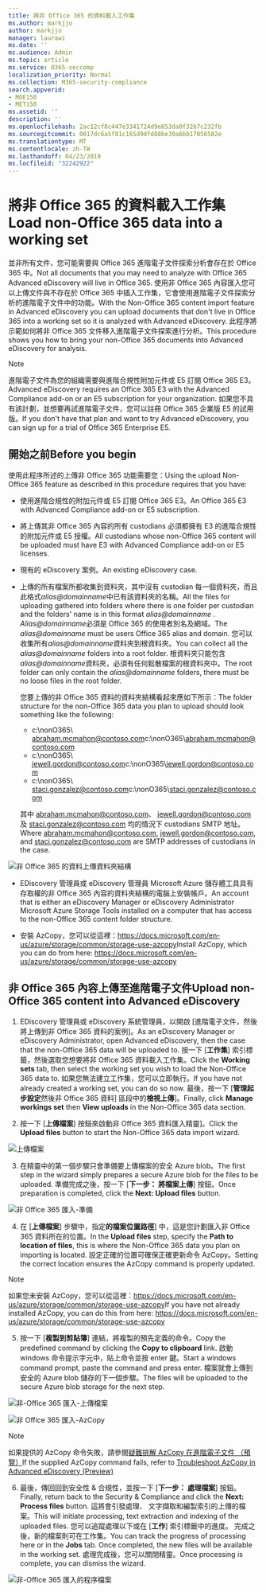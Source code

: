 ```yaml
---
title: 將非 Office 365 的資料載入工作集
ms.author: markjjo
author: markjjo
manager: laurawi
ms.date: ''
ms.audience: Admin
ms.topic: article
ms.service: O365-seccomp
localization_priority: Normal
ms.collection: M365-security-compliance
search.appverid:
- MOE150
- MET150
ms.assetid: ''
description: ''
ms.openlocfilehash: 2ac12cf8c447e3341724d9e853da0f32b7c232fb
ms.sourcegitcommit: 0017dc6a5f81c165d9dfd88be39a6bb17856582e
ms.translationtype: MT
ms.contentlocale: zh-TW
ms.lasthandoff: 04/23/2019
ms.locfileid: "32242922"
---
```

# <a name="load-non-office-365-data-into-a-working-set"></a><span data-ttu-id="a282b-102">將非 Office 365 的資料載入工作集</span><span class="sxs-lookup"><span data-stu-id="a282b-102">Load non-Office 365 data into a working set</span></span>

<span data-ttu-id="a282b-103">並非所有文件，您可能需要與 Office 365 進階電子文件探索分析會存在於 Office 365 中。</span><span class="sxs-lookup"><span data-stu-id="a282b-103">Not all documents that you may need to analyze with Office 365 Advanced eDiscovery will live in Office 365.</span></span> <span data-ttu-id="a282b-104">使用非 Office 365 內容匯入您可以上傳文件與不存在於 Office 365 中插入工作集，它會使用進階電子文件探索分析的進階電子文件中的功能。</span><span class="sxs-lookup"><span data-stu-id="a282b-104">With the Non-Office 365 content import feature in Advanced eDiscovery you can upload documents that don't live in Office 365 into a working set so it is analyzed with Advanced eDiscovery.</span></span> <span data-ttu-id="a282b-105">此程序將示範如何將非 Office 365 文件移入進階電子文件探索進行分析。</span><span class="sxs-lookup"><span data-stu-id="a282b-105">This procedure shows you how to bring your non-Office 365 documents into Advanced eDiscovery for analysis.</span></span>

>[!Note]
><span data-ttu-id="a282b-106">進階電子文件為您的組織需要與進階合規性附加元件或 E5 訂閱 Office 365 E3。</span><span class="sxs-lookup"><span data-stu-id="a282b-106">Advanced eDiscovery requires an Office 365 E3 with the Advanced Compliance add-on or an E5 subscription for your organization.</span></span> <span data-ttu-id="a282b-107">如果您不具有該計劃，並想要再試進階電子文件，您可以註冊 Office 365 企業版 E5 的試用版。</span><span class="sxs-lookup"><span data-stu-id="a282b-107">If you don't have that plan and want to try Advanced eDiscovery, you can sign up for a trial of Office 365 Enterprise E5.</span></span>

## <a name="before-you-begin"></a><span data-ttu-id="a282b-108">開始之前</span><span class="sxs-lookup"><span data-stu-id="a282b-108">Before you begin</span></span>
<span data-ttu-id="a282b-109">使用此程序所述的上傳非 Office 365 功能需要您：</span><span class="sxs-lookup"><span data-stu-id="a282b-109">Using the upload Non-Office 365 feature as described in this procedure requires that you have:</span></span>

- <span data-ttu-id="a282b-110">使用進階合規性的附加元件或 E5 訂閱 Office 365 E3。</span><span class="sxs-lookup"><span data-stu-id="a282b-110">An Office 365 E3 with Advanced Compliance add-on or E5 subscription.</span></span>

- <span data-ttu-id="a282b-111">將上傳其非 Office 365 內容的所有 custodians 必須都擁有 E3 的進階合規性的附加元件或 E5 授權。</span><span class="sxs-lookup"><span data-stu-id="a282b-111">All custodians whose non-Office 365 content will be uploaded must have E3 with Advanced Compliance add-on or E5 licenses.</span></span>

- <span data-ttu-id="a282b-112">現有的 eDiscovery 案例。</span><span class="sxs-lookup"><span data-stu-id="a282b-112">An existing eDiscovery case.</span></span>

- <span data-ttu-id="a282b-113">上傳的所有檔案所都收集到資料夾，其中沒有 custodian 每一個資料夾，而且此格式*alias@domainname*中已有該資料夾的名稱。</span><span class="sxs-lookup"><span data-stu-id="a282b-113">All the files for uploading gathered into folders where there is one folder per custodian and the folders' name is in this format *alias@domainname* .</span></span> <span data-ttu-id="a282b-114">*Alias@domainname*必須是 Office 365 的使用者別名及網域。</span><span class="sxs-lookup"><span data-stu-id="a282b-114">The *alias@domainname* must be users Office 365 alias and domain.</span></span> <span data-ttu-id="a282b-115">您可以收集所有*alias@domainname*資料夾到根資料夾。</span><span class="sxs-lookup"><span data-stu-id="a282b-115">You can collect all the *alias@domainname* folders into a root folder.</span></span> <span data-ttu-id="a282b-116">根資料夾只能包含*alias@domainname*資料夾，必須有任何鬆散檔案的根資料夾中。</span><span class="sxs-lookup"><span data-stu-id="a282b-116">The root folder can only contain the *alias@domainname* folders, there must be no loose files in the root folder.</span></span>

   <span data-ttu-id="a282b-117">您要上傳的非 Office 365 資料的資料夾結構看起來應如下所示：</span><span class="sxs-lookup"><span data-stu-id="a282b-117">The folder structure for the non-Office 365 data you plan to upload should look something like the following:</span></span>

   - <span data-ttu-id="a282b-118">c:\nonO365\ abraham.mcmahon@contoso.com</span><span class="sxs-lookup"><span data-stu-id="a282b-118">c:\nonO365\abraham.mcmahon@contoso.com</span></span>
   - <span data-ttu-id="a282b-119">c:\nonO365\ jewell.gordon@contoso.com</span><span class="sxs-lookup"><span data-stu-id="a282b-119">c:\nonO365\jewell.gordon@contoso.com</span></span>
   - <span data-ttu-id="a282b-120">c:\nonO365\ staci.gonzalez@contoso.com</span><span class="sxs-lookup"><span data-stu-id="a282b-120">c:\nonO365\staci.gonzalez@contoso.com</span></span>

   <span data-ttu-id="a282b-121">其中 abraham.mcmahon@contoso.com、 jewell.gordon@contoso.com 及 staci.gonzalez@contoso.com 均的情況下 custodians SMTP 地址。</span><span class="sxs-lookup"><span data-stu-id="a282b-121">Where abraham.mcmahon@contoso.com, jewell.gordon@contoso.com, and staci.gonzalez@contoso.com are SMTP addresses of custodians in the case.</span></span>

![非 Office 365 的資料上傳資料夾結構](../media/3f2dde84-294e-48ea-b44b-7437bd25284c.png)

- <span data-ttu-id="a282b-123">EDiscovery 管理員或 eDiscovery 管理員 Microsoft Azure 儲存體工具具有存取權的非 Office 365 內容的資料夾結構的電腦上安裝帳戶。</span><span class="sxs-lookup"><span data-stu-id="a282b-123">An account that is either an eDiscovery Manager or eDiscovery Administrator Microsoft Azure Storage Tools installed on a computer that has access to the non-Office 365 content folder structure.</span></span>

- <span data-ttu-id="a282b-124">安裝 AzCopy，您可以從這裡：https://docs.microsoft.com/en-us/azure/storage/common/storage-use-azcopy</span><span class="sxs-lookup"><span data-stu-id="a282b-124">Install AzCopy, which you can do from here: https://docs.microsoft.com/en-us/azure/storage/common/storage-use-azcopy</span></span>

## <a name="upload-non-office-365-content-into-advanced-ediscovery"></a><span data-ttu-id="a282b-125">非 Office 365 內容上傳至進階電子文件</span><span class="sxs-lookup"><span data-stu-id="a282b-125">Upload non-Office 365 content into Advanced eDiscovery</span></span>

1. <span data-ttu-id="a282b-126">EDiscovery 管理員或 eDiscovery 系統管理員，以開啟 [進階電子文件，然後將上傳到非 Office 365 資料的案例]。</span><span class="sxs-lookup"><span data-stu-id="a282b-126">As an eDiscovery Manager or eDiscovery Administrator, open Advanced eDiscovery, then the case that the non-Office 365 data will be uploaded to.</span></span>  <span data-ttu-id="a282b-127">按一下 [**工作集**] 索引標籤，然後選取您想要將非 Office 365 資料載入工作集。</span><span class="sxs-lookup"><span data-stu-id="a282b-127">Click the **Working sets** tab, then select the working set you wish to load the Non-Office 365 data to.</span></span>  <span data-ttu-id="a282b-128">如果您無法建立工作集，您可以立即執行。</span><span class="sxs-lookup"><span data-stu-id="a282b-128">If you have not already created a working set, you can do so now.</span></span>  <span data-ttu-id="a282b-129">最後，按一下 [**管理起步設定**然後非 Office 365 資料] 區段中的**檢視上傳**]。</span><span class="sxs-lookup"><span data-stu-id="a282b-129">Finally, click **Manage workings set** then **View uploads** in the Non-Office 365 data section.</span></span>

2. <span data-ttu-id="a282b-130">按一下 [**上傳檔案**] 按鈕來啟動非 Office 365 資料匯入精靈]。</span><span class="sxs-lookup"><span data-stu-id="a282b-130">Click the **Upload files** button to start the Non-Office 365 data import wizard.</span></span>

![上傳檔案](../media/574f4059-4146-4058-9df3-ec97cf28d7c7.png)

3. <span data-ttu-id="a282b-132">在精靈中的第一個步驟只會準備要上傳檔案的安全 Azure blob。</span><span class="sxs-lookup"><span data-stu-id="a282b-132">The first step in the wizard simply prepares a secure Azure blob for the files to be uploaded.</span></span>  <span data-ttu-id="a282b-133">準備完成之後，按一下 [**下一步： 將檔案上傳**] 按鈕。</span><span class="sxs-lookup"><span data-stu-id="a282b-133">Once preparation is completed, click the **Next: Upload files** button.</span></span>

![非 Office 365 匯入-準備](../media/0670a347-a578-454a-9b3d-e70ef47aec57.png)
 
4. <span data-ttu-id="a282b-135">在 [**上傳檔案**] 步驟中，指定**的檔案位置路徑**] 中，這是您計劃匯入非 Office 365 資料所在的位置。</span><span class="sxs-lookup"><span data-stu-id="a282b-135">In the **Upload files** step, specify the **Path to location of files**, this is where the Non-Office 365 data you plan on importing is located.</span></span>  <span data-ttu-id="a282b-136">設定正確的位置可確保正確更新命令 AzCopy。</span><span class="sxs-lookup"><span data-stu-id="a282b-136">Setting the correct location ensures the AzCopy command is properly updated.</span></span>

> [!NOTE]
> <span data-ttu-id="a282b-137">如果您未安裝 AzCopy，您可以從這裡：https://docs.microsoft.com/en-us/azure/storage/common/storage-use-azcopy</span><span class="sxs-lookup"><span data-stu-id="a282b-137">If you have not already installed AzCopy, you can do this from here: https://docs.microsoft.com/en-us/azure/storage/common/storage-use-azcopy</span></span>

5. <span data-ttu-id="a282b-138">按一下 [**複製到剪貼簿**] 連結，將複製的預先定義的命令。</span><span class="sxs-lookup"><span data-stu-id="a282b-138">Copy the predefined command by clicking the **Copy to clipboard** link.</span></span> <span data-ttu-id="a282b-139">啟動 windows 命令提示字元中，貼上命令並按 enter 鍵。</span><span class="sxs-lookup"><span data-stu-id="a282b-139">Start a windows command prompt, paste the command and press enter.</span></span>  <span data-ttu-id="a282b-140">檔案就會上傳到安全的 Azure blob 儲存的下一個步驟。</span><span class="sxs-lookup"><span data-stu-id="a282b-140">The files will be uploaded to the secure Azure blob storage for the next step.</span></span>

![非-Office 365 匯入-上傳檔案](../media/3ea53b5d-7f9b-4dfc-ba63-90a38c14d41a.png)

![非 Office 365 匯入-AzCopy](../media/504e2dbe-f36f-4f36-9b08-04aea85d8250.png)

> [!NOTE]
> <span data-ttu-id="a282b-143">如果提供的 AzCopy 命令失敗，請參閱[疑難排解 AzCopy 在進階電子文件 （預覽）](troubleshooting-azcopy.md)</span><span class="sxs-lookup"><span data-stu-id="a282b-143">If the supplied AzCopy command fails, refer to [Troubleshoot AzCopy in Advanced eDiscovery (Preview)](troubleshooting-azcopy.md)</span></span>

6. <span data-ttu-id="a282b-144">最後，傳回回到安全性 & 合規性，並按一下 [**下一步： 處理檔案**] 按鈕。</span><span class="sxs-lookup"><span data-stu-id="a282b-144">Finally, return back to the Security & Compliance and click the **Next: Process files** button.</span></span>  <span data-ttu-id="a282b-145">這將會引發處理、 文字擷取和編製索引的上傳的檔案。</span><span class="sxs-lookup"><span data-stu-id="a282b-145">This will initiate processing, text extraction and indexing of the uploaded files.</span></span>  <span data-ttu-id="a282b-146">您可以追蹤處理以下或在 [**工作**] 索引標籤中的進度。 完成之後，新的檔案則可在工作集。</span><span class="sxs-lookup"><span data-stu-id="a282b-146">You can track the progress of processing here or in the **Jobs** tab.  Once completed, the new files will be available in the working set.</span></span>  <span data-ttu-id="a282b-147">處理完成後，您可以關閉精靈。</span><span class="sxs-lookup"><span data-stu-id="a282b-147">Once processing is complete, you can dismiss the wizard.</span></span>

![非-Office 365 匯入的程序檔案](../media/218b1545-416a-4a9f-9b25-3b70e8508f67.png)

